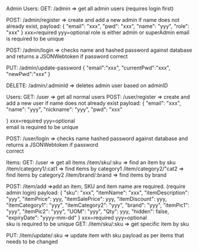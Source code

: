 <!-- // API Endpoints -->

Admin Users:
GET: /admin => get all admin users (requires login first)

POST: /admin/register => create and add a new admin if name does not already exist,
payload:
{
    "email": "xxx",
    "pwd": "xxx",
    "name": "yyy",
    "role": "xxx"
}
xxx=required
yyy=optional
role is either admin or superAdmin
email is required to be unique 

POST: /admin/login => checks name and hashed password against database and returns a JSONWebtoken if password 
                      correct

PUT: /admin/update-password
{
"email":"xxx",
"currentPwd":"xxx",
"newPwd":"xxx"
}

DELETE: /admin/:adminId => deletes admin user based on adminID


Users:
GET: /user => get all normal users
POST: /user/register => create and add a new user if name does not already exist
payload:
{
    "email": "xxx",
    "name": "yyy",
    "nickname": "yyy",
    "pwd": "xxx"

}
xxx=required
yyy=optional    
email is required to be unique     

POST: /user/login => checks name hashed password against database and returns a JSONWebtoken if password    
                     correct


Items:
GET: 
/user => get all items
/item/sku/:sku => find an item by sku
/item/category1/:cat1 => find items by category1
/item/category2/"cat2 => find items by category2
/item/brand/:brand => find items by brand

POST: /item/add =>add an item, SKU and item name are required. (require admin login)
payload:
{
    "sku": "xxx",
    "itemName": "xxx",
    "itemDescription": "yyy",
    "itemPrice": yyy,
    "itemSalePrice": yyy,
    "itemDiscount": yyy,
    "itemCategory1": "yyy",
    "itemCategory2": "yyy",
    "brand": "yyy",
    "itemPic1": "yyy",
    "itemPic2": "yyy",
    "UOM": "yyy",
    "Qty": yyy,
    "hidden": false,
    "expiryDate": "yyyy-mm-dd"
}
xxx=required
yyy=optional        
sku is required to be unique
GET: /item/sku/:sku => get specific item by sku

PUT: /item/update/:sku => update item with sku
payload as per items that needs to be changed